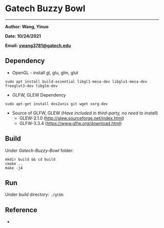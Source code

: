 # Gatech Buzzy Bowl

___
**Author: Wang, Yinuo**

**Date: 10/24/2021**

**Email: ywang3781@gatech.edu**

## Dependency

* OpenGL - install gl, glu, glm, glut

```
sudo apt install build-essential libgl1-mesa-dev libglu1-mesa-dev freeglut3-dev libglm-dev
```

* GLFW, GLEW Dependency

```
sudo apt-get install dos2unix git wget xorg-dev
```

* Source of GLFW, GLEW (*Have included in third-party, no need to install*)
    * GLEW-2.1.0 (http://glew.sourceforge.net/index.html)
    * GLFW-3.3.4 (https://www.glfw.org/download.html)

## Build

Under *Gatech-Buzzy-Bowl* folder:

```
mkdir build && cd build
cmake ..
make -j4
```

## Run

Under *build* directory:
`./gtbb`

## Reference

* 